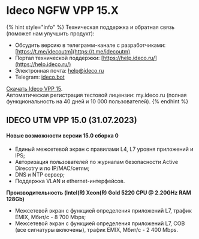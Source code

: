 # Ideco NGFW VPP 15.X

{% hint style="info" %}
Техническая поддержка и обратная связь (поможет нам улучшить продукт):
* Обсудить версию в телеграмм-канале с разработчиками: [https://t.me/idecoutm](https://t.me/idecoutm)
* Портал технической поддержки: [https://help.ideco.ru/](https://help.ideco.ru/)
* Электронная почта: help@ideco.ru
* Telegram: [ideco.bot](https://telegram.im/@ideco_support_bot)

[Скачать Ideco VPP 15](https://my.ideco.ru/). \
Автоматическая регистрация тестовой лицензии: my.ideco.ru (полная функциональность на 40 дней и 10 000 пользователей). 
{% endhint %}

## IDECO UTM VPP 15.0 (31.07.2023)

#### Новые возможности версии 15.0 сборка 0

* Единый межсетевой экран с правилами L4, L7 уровня приложений и IPS;
* Авторизация пользователей по журналам безопасности Active Direcotry и по IP/MAC/сетям;
* DNS и NTP сервер;
* Поддержка VLAN и ethernet-интерфейсов.

**Производительность (Intel(R) Xeon(R) Gold 5220 CPU @ 2.20GHz  RAM 128Gb)**

* Межсетевой экран c функцией определения приложений L7, трафик EMIX, Мбит/с - 8 700 Mbps;
* Межсетевой экран c функцией определения приложений L7, СОВ (все сигнатуры включены), трафик EMIX, Мбит/с - 2 400 Mbps.